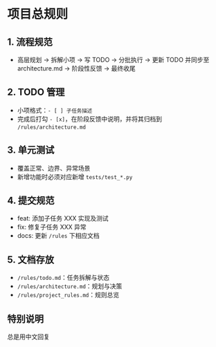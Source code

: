 # 项目总规则

## 1. 流程规范
- 高层规划 → 拆解小项 → 写 TODO → 分批执行 → 更新 TODO 并同步至 architecture.md → 阶段性反馈 → 最终收尾

## 2. TODO 管理
- 小项格式：`- [ ] 子任务描述`  
- 完成后打勾 `- [x]`，在阶段反馈中说明，并将其归档到 `/rules/architecture.md`

## 3. 单元测试
- 覆盖正常、边界、异常场景  
- 新增功能时必须对应新增 `tests/test_*.py`

## 4. 提交规范
- feat: 添加子任务 XXX 实现及测试  
- fix: 修复子任务 XXX 异常  
- docs: 更新 `/rules` 下相应文档

## 5. 文档存放
- `/rules/todo.md`：任务拆解与状态  
- `/rules/architecture.md`：规划与决策  
- `/rules/project_rules.md`：规则总览

## 特别说明
总是用中文回复